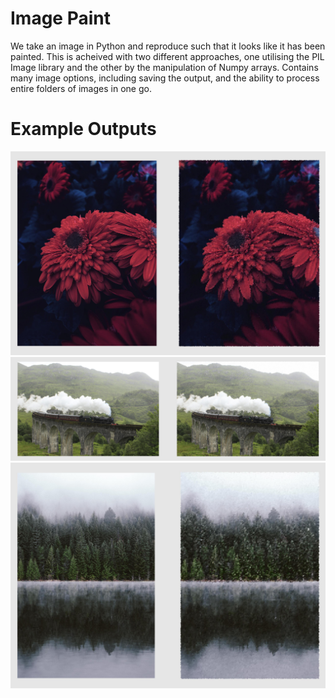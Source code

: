 # Image Paint
We take an image in Python and reproduce such that it looks like it has been painted. This is acheived with two different approaches, one utilising the PIL Image library and the other by the manipulation of Numpy arrays. Contains many image options, including saving the output, and the ability to process entire folders of images in one go.

# Example Outputs
![Flower](Images/Image/image_1_new_2.jpg)
![Train](Images/Image/image_2_new_2.jpg)
![Trees](Images/Image/image_3_new_2.jpg)



